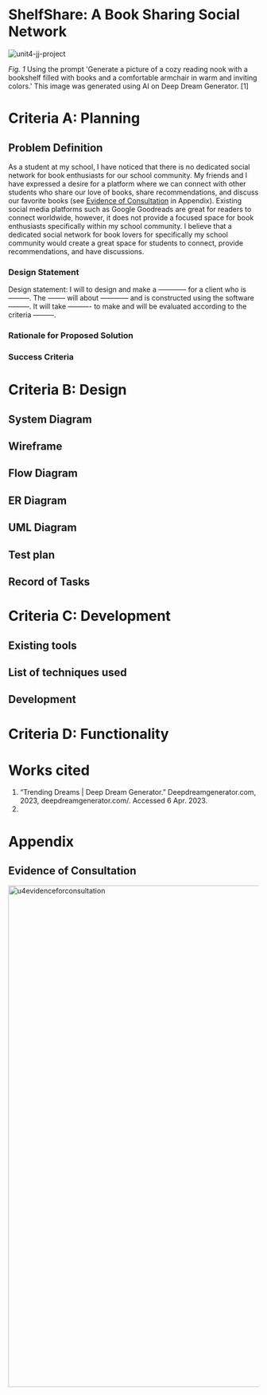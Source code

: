 
# ShelfShare: A Book Sharing Social Network
![unit4-jj-project](https://user-images.githubusercontent.com/111751273/230335373-2b5f43b8-14be-4786-aeac-73b739196a62.jpg)

<i>Fig. 1</i> Using the prompt 'Generate a picture of a cozy reading nook with a bookshelf filled with books and a comfortable armchair in warm and inviting colors.' This image was generated using AI on Deep Dream Generator. [1]

# Criteria A: Planning

## Problem Definition
As a student at my school, I have noticed that there is no dedicated social network for book enthusiasts for our school community. My friends and I have expressed a desire for a platform where we can connect with other students who share our love of books, share recommendations, and discuss our favorite books (see <a href="https://github.com/jonathanye29/unit4_project#evidence-of-consultation">Evidence of Consultation</a> in Appendix). Existing social media platforms such as Google Goodreads are great for readers to connect worldwide, however, it does not provide a focused space for book enthusiasts specifically within my school community. I believe that a dedicated social network for book lovers for specifically my school community would create a great space for students to connect, provide recommendations, and have discussions.

### Design Statement
Design statement: I will to design and make a ———— for a client who is ———. The ——– will about ———— and is constructed using the software ———. It will take ———- to make and will be evaluated according to the criteria ———.
### Rationale for Proposed Solution
### Success Criteria

# Criteria B: Design
## System Diagram
## Wireframe
## Flow Diagram
## ER Diagram
## UML Diagram
## Test plan
## Record of Tasks

# Criteria C: Development
## Existing tools
## List of techniques used
## Development

# Criteria D: Functionality


# Works cited
1. “Trending Dreams | Deep Dream Generator.” Deepdreamgenerator.com, 2023, deepdreamgenerator.com/. Accessed 6 Apr. 2023.
2. 

# Appendix

## Evidence of Consultation
<img width="1007" alt="u4evidenceforconsultation" src="https://user-images.githubusercontent.com/111751273/230360982-a1d04642-ebeb-4ea9-bd5f-df9e169c24e7.png">


